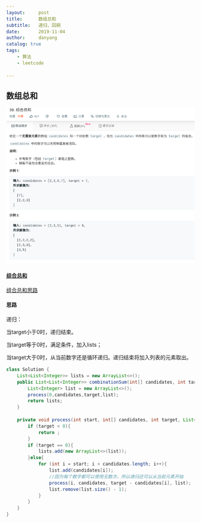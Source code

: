 ```yaml
---
layout:     post
title:      数组总和
subtitle:   递归，回朔
date:       2019-11-04
author:     danyang
catalog: true
tags:
    - 算法
    - leetcode

---
```


## 数组总和

![](../img/数组总和.png)

#### [组合总和](https://leetcode-cn.com/problems/combination-sum/)

[组合总和思路](https://leetcode-cn.com/circle/article/GV6eQ2/)

#### 思路

递归：

当target小于0时，递归结束。

当target等于0时，满足条件，加入lists；

当target大于0时，从当前数字还是循环递归。递归结束将加入列表的元素取出。

```java
class Solution {
    List<List<Integer>> lists = new ArrayList<>();
    public List<List<Integer>> combinationSum(int[] candidates, int target) {
        List<Integer> list = new ArrayList<>();
        process(0,candidates,target,list);
        return lists;
    }
    
    private void process(int start, int[] candidates, int target, List<Integer> list) {
        if (target < 0){
            return ;
        }
        if (target == 0){
            lists.add(new ArrayList<>(list));
        }else{
            for (int i = start; i < candidates.length; i++){
                list.add(candidates[i]);
                //因为每个数字都可以使用无数次，所以递归还可以从当前元素开始
                process(i, candidates, target - candidates[i], list);
                list.remove(list.size() - 1);
            }
        }
    }
}
```

